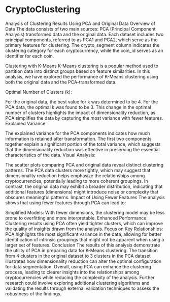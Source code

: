 # CryptoClustering

Analysis of Clustering Results Using PCA and Original Data
Overview of Data
The data consists of two main sources: PCA (Principal Component Analysis) transformed data and the original data. Each dataset includes two principal components, referred to as PCA1 and PCA2, which serve as the primary features for clustering. The crypto_segment column indicates the clustering category for each cryptocurrency, while the coin_id serves as an identifier for each coin.

Clustering with K-Means
K-Means clustering is a popular method used to partition data into distinct groups based on feature similarities. In this analysis, we have explored the performance of K-Means clustering using both the original data and the PCA-transformed data.

Optimal Number of Clusters (k):

For the original data, the best value for k was determined to be 4.
For the PCA data, the optimal k was found to be 3.
This change in the optimal number of clusters highlights the impact of dimensionality reduction, as PCA simplifies the data by capturing the most variance with fewer features.
Explained Variance:

The explained variance for the PCA components indicates how much information is retained after transformation. The first two components together explain a significant portion of the total variance, which suggests that the dimensionality reduction was effective in preserving the essential characteristics of the data.
Visual Analysis:

The scatter plots comparing PCA and original data reveal distinct clustering patterns. The PCA data clusters more tightly, which may suggest that dimensionality reduction helps emphasize the relationships among cryptocurrencies, potentially leading to more coherent groupings.
In contrast, the original data may exhibit a broader distribution, indicating that additional features (dimensions) might introduce noise or complexity that obscures meaningful patterns.
Impact of Using Fewer Features
The analysis shows that using fewer features through PCA can lead to:

Simplified Models: With fewer dimensions, the clustering model may be less prone to overfitting and more interpretable.
Enhanced Performance: Clustering results using PCA often yield tighter clusters, which can improve the quality of insights drawn from the analysis.
Focus on Key Relationships: PCA highlights the most significant variance in the data, allowing for better identification of intrinsic groupings that might not be apparent when using a larger set of features.
Conclusion
The results of this analysis demonstrate the utility of PCA in preparing data for K-Means clustering. The transition from 4 clusters in the original dataset to 3 clusters in the PCA dataset illustrates how dimensionality reduction can alter the optimal configuration for data segmentation. Overall, using PCA can enhance the clustering process, leading to clearer insights into the relationships among cryptocurrencies while reducing the complexity of the analysis. Further research could involve exploring additional clustering algorithms and validating the results through external validation techniques to assess the robustness of the findings.